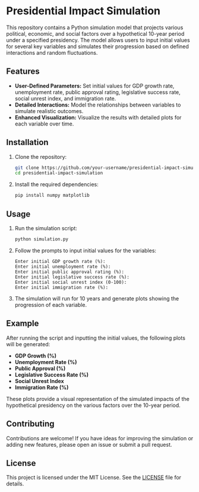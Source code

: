 # Presidential Impact Simulation

This repository contains a Python simulation model that projects various political, economic, and social factors over a hypothetical 10-year period under a specified presidency. The model allows users to input initial values for several key variables and simulates their progression based on defined interactions and random fluctuations.

## Features

- **User-Defined Parameters:** Set initial values for GDP growth rate, unemployment rate, public approval rating, legislative success rate, social unrest index, and immigration rate.
- **Detailed Interactions:** Model the relationships between variables to simulate realistic outcomes.
- **Enhanced Visualization:** Visualize the results with detailed plots for each variable over time.

## Installation

1. Clone the repository:
    ```sh
    git clone https://github.com/your-username/presidential-impact-simulation.git
    cd presidential-impact-simulation
    ```

2. Install the required dependencies:
    ```sh
    pip install numpy matplotlib
    ```

## Usage

1. Run the simulation script:
    ```sh
    python simulation.py
    ```

2. Follow the prompts to input initial values for the variables:
    ```
    Enter initial GDP growth rate (%): 
    Enter initial unemployment rate (%): 
    Enter initial public approval rating (%): 
    Enter initial legislative success rate (%): 
    Enter initial social unrest index (0-100): 
    Enter initial immigration rate (%): 
    ```

3. The simulation will run for 10 years and generate plots showing the progression of each variable.

## Example

After running the script and inputting the initial values, the following plots will be generated:

- **GDP Growth (%)**
- **Unemployment Rate (%)**
- **Public Approval (%)**
- **Legislative Success Rate (%)**
- **Social Unrest Index**
- **Immigration Rate (%)**

These plots provide a visual representation of the simulated impacts of the hypothetical presidency on the various factors over the 10-year period.

## Contributing

Contributions are welcome! If you have ideas for improving the simulation or adding new features, please open an issue or submit a pull request.

## License

This project is licensed under the MIT License. See the [LICENSE](LICENSE) file for details.
